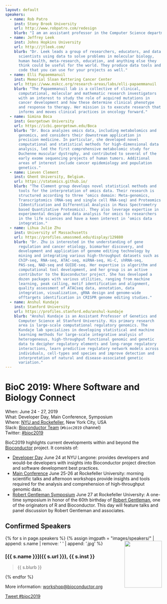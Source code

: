 ```yaml
---
layout: default
speakers:
  - name: Rob Patro
    inst: Stony Brook University
    url: http://www.robpatro.com/redesign
    blurb: "I am an assistant professor in the Computer Science department at Stony Brook University. My main academic interests include computational biology and bioinformatics, machine learning, programming languages, computer graphics, scientific visualization and parallel computation. I also have recreational interests in math, physics, music, politics and video games."
  - name: Jeffrey Leek
    inst: Johns Hopkins University
    url: http://jtleek.com/
    blurb: "Dr. Leek leads a group of researchers, educators, and data
      scientists using data to solve problems in molecular biology,
      human health, meta-research, education, and anything else they
      think could be useful for the world. They produce data tools and
      code that you can use for your projects as well."
  - name: Elli Papaemmanuil
    inst: Memorial Sloan Kettering Cancer Center
    url: https://www.mskcc.org/research-areas/labs/elli-papaemmanuil
    blurb: "The Papaemmanuil lab is a collective of clinical,
      computational, molecular and mathematic research investigators
      with an interest to study the role of acquired mutations in
      cancer development and how these determine clinical phenotype
      and response to therapy. Her mission is to execute research that
      informs and moves clinical practices in oncology forward."
  - name: Simina Boca
    inst: Georgetown University
    url: https://icbi.georgetown.edu/Boca
    blurb: "Dr. Boca analyzes omics data, including metabolomics and
      genomics, and considers their downstream application in
      precision medicine. In particular, she developed novel
      computational and statistical methods for high-dimensional data
      analysis, led the first comprehensive metabolomic study for
      Duchenne muscular dystrophy, and contributed to several of the
      early exome sequencing projects of human tumors. Additional
      areas of interest include cancer epidemiology and population
      genetics."
  - name: Lieven Clement
    inst: Ghent University, Belgium.
    url: https://statomics.github.io/
    blurb: "The Clement group develops novel statistical methods and
      tools for the interpretation of omics data. Their research is
      structured according to three ‘omics domain: Meta-genomics,
      Transcriptomics (RNA-seq and single cell RNA-seq) and Proteomics
      (Identification and Differential Analysis in Mass Spectrometry
      based Quantitative Proteomics). They also leverage expertise in
      experimental design and data analysis for omics to researchers
      in the life sciences and have a keen interest in ‘omics data
      integration."
  - name: Lihua Julie Zhu
    inst: University of Massachusetts
    url: https://profiles.umassmed.edu/display/129880
    blurb: "Dr. Zhu is interested in the understanding of gene
      regulation and cancer etiology, biomarker discovery, and
      development and application of genome editing technology by
      mining and integrating various high-throughput datasets such as
      ChIP-seq, RNA-seq, ATAC-seq, miRNA-seq, Hi-C, shRNA-seq,
      PAS-seq, NAD-seq and GUIDE-seq. Her expertise is algorithm and
      computational tool development, and her group is an active
      contributor to the Bioconductor project. She has developed a
      dozen packages with various utilities, ranging from machine
      learning, peak calling, motif identification and alignment,
      quality assessment of ATACseq data, annotation, data
      integration, visualization, gRNA design and genome-wide
      offtargets identification in CRISPR genome editing studies."
  - name: Anshul Kundaje
    inst: Stanford University
    url: https://profiles.stanford.edu/anshul-kundaje
    blurb: "Anshul Kundaje is an Assistant Professor of Genetics and
      Computer Science at Stanford University. His primary research
      area is large-scale computational regulatory genomics. The
      Kundaje lab specializes in developing statistical and machine
      learning methods for large-scale integrative analysis of
      heterogeneous, high-throughput functional genomic and genetic
      data to decipher regulatory elements and long-range regulatory
      interactions, learn predictive regulatory network models across
      individuals, cell-types and species and improve detection and
      interpretation of natural and disease-associated genetic
      variation."
---
```

# BioC 2019: Where Software and Biology Connect

When: June 24 - 27, 2019<br />
What: Developer Day, Main Conference, Symposium<br />
Where: [NYU and Rockefeller][venue], New York City, USA<br />
Slack: [Bioconductor Team][] (`#bioc2019` channel)<br />
Twitter: [#bioc2019][tweet]<br />

[tweet]: https://twitter.com/hashtag/bioc2019?f=tweets
[venue]: ./travel-accommodations
[Bioconductor Team]: https://bioc-community.herokuapp.com/

BioC2019 highlights current developments within and beyond
the [Bioconductor](https://www.bioconductor.org) project. It consists of:
* [Developer Day](./schedule-developer-day) June 24 at NYU Langone:
  provides developers and would-be developers with insights into
  Bioconductor project direction and software development best
  practices.
* [Main Conference](./schedule) June 25-26 at Rockefeller University:
  morning scientific talks and afternoon workshops provide insights
  and tools required for the analysis and comprehension of
  high-throughput genomic data.
* [Robert Gentleman Symposium](./schedule-gentleman-day) June 27 at
  Rockefeller University: A one-time symposium in honor of the 60th
  birthday of [Robert
  Gentleman](https://en.wikipedia.org/wiki/Robert_Gentleman_(statistician)),
  one of the originators of R and Bioconductor. This day will feature
  talks and panel discussion by Robert Gentleman and associates.


## Confirmed Speakers

{% for s in page.speakers %}
{% assign imgpath = "images/speakers/" | append: s.name | remove: ' ' | append: '.jpg' %}
<img src="{{ imgpath }}" style="float:right; width:120px; height:150px; object-fit: cover">
### [{{ s.name }}]({{ s.url }}), {{ s.inst }}

> {{ s.blurb }}

{% endfor %}

More information: [workshop@bioconductor.org][contact]

<a href="https://twitter.com/intent/tweet?button_hashtag=bioc2019&ref_src=twsrc%5Etfw"
    class="twitter-hashtag-button"
    data-show-count="false">Tweet #bioc2019</a>

<script async src="https://platform.twitter.com/widgets.js" charset="utf-8"></script>

[contact]: mailto:workshop@bioconductor.org?subject=BioC2019%20question
